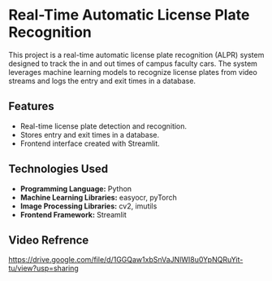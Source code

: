 # Real-Time Automatic License Plate Recognition

This project is a real-time automatic license plate recognition (ALPR) system designed to track the in and out times of campus faculty cars. The system leverages machine learning models to recognize license plates from video streams and logs the entry and exit times in a database.

## Features

- Real-time license plate detection and recognition.
- Stores entry and exit times in a database.
- Frontend interface created with Streamlit.

## Technologies Used

- **Programming Language:** Python
- **Machine Learning Libraries:** easyocr, pyTorch
- **Image Processing Libraries:** cv2, imutils
- **Frontend Framework:** Streamlit

## Video Refrence 

https://drive.google.com/file/d/1GGQaw1xbSnVaJNlWI8u0YpNQRuYit-tu/view?usp=sharing


